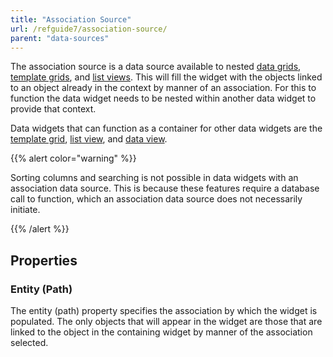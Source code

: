 ```yaml
---
title: "Association Source"
url: /refguide7/association-source/
parent: "data-sources"
---
```



The association source is a data source available to nested [data grids](/refguide7/data-grid/), [template grids](/refguide7/template-grid/), and [list views](/refguide7/list-view/). This will fill the widget with the objects linked to an object already in the context by manner of an association. For this to function the data widget needs to be nested within another data widget to provide that context.

Data widgets that can function as a container for other data widgets are the [template grid](/refguide7/template-grid/), [list view](/refguide7/list-view/), and [data view](/refguide7/data-view/).

{{% alert color="warning" %}}

Sorting columns and searching is not possible in data widgets with an association data source. This is because these features require a database call to function, which an association data source does not necessarily initiate.

{{% /alert %}}

## Properties

### Entity (Path)

The entity (path) property specifies the association by which the widget is populated. The only objects that will appear in the widget are those that are linked to the object in the containing widget by manner of the association selected.
